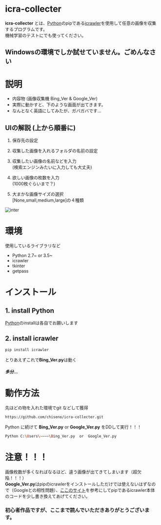 # icra-collecter

**icra-collecter** とは、[Python](https://www.python.org/)のpipである[icrawler](https://icrawler.readthedocs.io/en/latest/)を使用して任意の画像を収集するプログラムです。  
機械学習のテストにでも使ってください。

## Windowsの環境でしか試せていません。ごめんなさい


# 説明
* 内容物 (画像収集機 Bing_Ver & Google_Ver)
* 実際に動かすと、下のような画面が出てきます。  
* なんとなく英語にしてみたが、ガバガバです...  

## UIの解説 (上から順番に)

1. 保存先の設定

2. 収集した画像を入れるフォルダの名前の設定

3. 収集したい画像の名前などを入力  
   (検索エンジンみたいに入力しても大丈夫)

4. 欲しい画像の枚数を入力  
   (1000枚ぐらいまで？)

5. 大まかな画像サイズの選択  
   [None,small,medium,large]の４種類


![inter](https://user-images.githubusercontent.com/55323475/88475969-99fc7500-cf6f-11ea-9137-d2ac59d52196.png)

# 環境

使用しているライブラリなど

* Python 2.7~ or 3.5~
* icrawler
* tkinter
* getpass 

# インストール
## 1. install Python  

[Python](https://www.python.org/)のinstallは各自でお願いします

## 2. install icrawler
```bash
pip install icrawler
```

とりあえずこれで**Bing_Ver.py**は動く  
##### 多分...

# 動作方法

先ほどの物を入れた環境でgit などして獲得

```bash
https://github.com/chiseno/icra-collecter.git
```

Python に続けて **Bing_Ver.py** or **Google_Ver.py** をDDして実行！！！

```bash
Python C:\Users\~~~~\Bing_Ver.py  or  Google_Ver.py
```


# 注意！！！
画像枚数が多くなればなるほど、違う画像が出てきてしまいます（超欠陥！！！）  
**Google_Ver.py**はpipのicrawlerをインストールしただけでは使えないはずなので（Googleとの相性問題）、[ここのサイト](https://github.com/hellock/icrawler/issues/65)を参考にしてpipであるicrawler本体のコードを少し書き換えてあげてください。

### 初心者作品ですが、ここまで読んでいただきありがとうございます。
